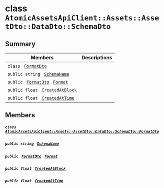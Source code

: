 # class `AtomicAssetsApiClient::Assets::AssetDto::DataDto::SchemaDto` 

## Summary

 Members                                | Descriptions                                
----------------------------------------|---------------------------------------------
`class ` [`FormatDto`](.github/workflows/documentation/md/AtomicAssetsApiClient--Assets--AssetDto--DataDto--SchemaDto--FormatDto.md#class_atomic_assets_api_client_1_1_assets_1_1_asset_dto_1_1_data_dto_1_1_schema_dto_1_1_format_dto)        | 
`public string ` [`SchemaName`](#class_atomic_assets_api_client_1_1_assets_1_1_asset_dto_1_1_data_dto_1_1_schema_dto_1a50d439f0d7b1835a13ec1f4da383f957) | 
`public ` [`FormatDto`](.github/workflows/documentation/md/AtomicAssetsApiClient--Assets--AssetDto--DataDto--SchemaDto--FormatDto.md#class_atomic_assets_api_client_1_1_assets_1_1_asset_dto_1_1_data_dto_1_1_schema_dto_1_1_format_dto)` ` [`Format`](#class_atomic_assets_api_client_1_1_assets_1_1_asset_dto_1_1_data_dto_1_1_schema_dto_1ab4fe4d63207a5184d9e0c8a5aa54891c) | 
`public float ` [`CreatedAtBlock`](#class_atomic_assets_api_client_1_1_assets_1_1_asset_dto_1_1_data_dto_1_1_schema_dto_1a0caa720646d595f07067fcc6c44a4b2e) | 
`public float ` [`CreatedAtTime`](#class_atomic_assets_api_client_1_1_assets_1_1_asset_dto_1_1_data_dto_1_1_schema_dto_1a14bdb6268c108cfc8647325d8aff2078) | 

## Members

##### `class ` [`AtomicAssetsApiClient::Assets::AssetDto::DataDto::SchemaDto::FormatDto`](.github/workflows/documentation/md/AtomicAssetsApiClient--Assets--AssetDto--DataDto--SchemaDto--FormatDto.md#class_atomic_assets_api_client_1_1_assets_1_1_asset_dto_1_1_data_dto_1_1_schema_dto_1_1_format_dto) 

##### `public string ` [`SchemaName`](#class_atomic_assets_api_client_1_1_assets_1_1_asset_dto_1_1_data_dto_1_1_schema_dto_1a50d439f0d7b1835a13ec1f4da383f957) 

##### `public ` [`FormatDto`](.github/workflows/documentation/md/AtomicAssetsApiClient--Assets--AssetDto--DataDto--SchemaDto--FormatDto.md#class_atomic_assets_api_client_1_1_assets_1_1_asset_dto_1_1_data_dto_1_1_schema_dto_1_1_format_dto)` ` [`Format`](#class_atomic_assets_api_client_1_1_assets_1_1_asset_dto_1_1_data_dto_1_1_schema_dto_1ab4fe4d63207a5184d9e0c8a5aa54891c) 

##### `public float ` [`CreatedAtBlock`](#class_atomic_assets_api_client_1_1_assets_1_1_asset_dto_1_1_data_dto_1_1_schema_dto_1a0caa720646d595f07067fcc6c44a4b2e) 

##### `public float ` [`CreatedAtTime`](#class_atomic_assets_api_client_1_1_assets_1_1_asset_dto_1_1_data_dto_1_1_schema_dto_1a14bdb6268c108cfc8647325d8aff2078) 

